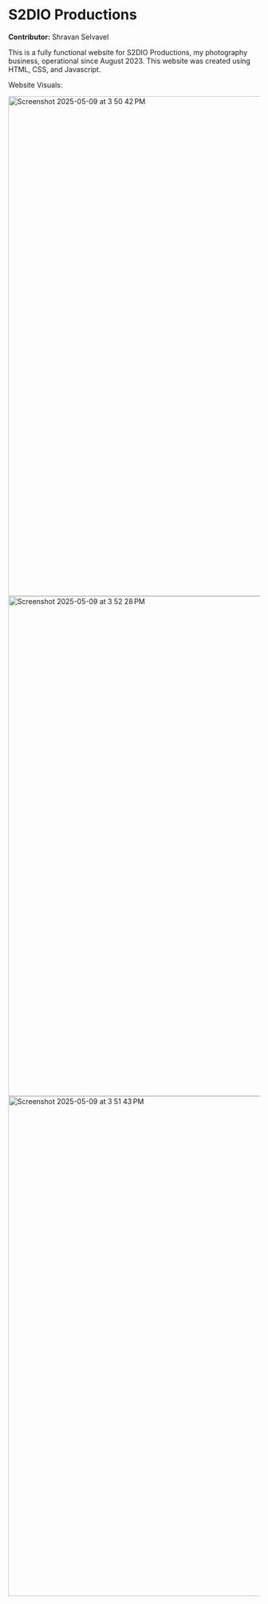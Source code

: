 # S2DIO Productions

**Contributor:** Shravan Selvavel

This is a fully functional website for S2DIO Productions, my photography business, operational since August 2023. This website was created using HTML, CSS, and Javascript.

Website Visuals:

<img width="1000" alt="Screenshot 2025-05-09 at 3 50 42 PM" src="https://github.com/user-attachments/assets/1418e988-ca62-448a-a4f4-0f9f80f8f8a5" />
<img width="1000" alt="Screenshot 2025-05-09 at 3 52 28 PM" src="https://github.com/user-attachments/assets/815dc131-697f-4d88-a410-73cf913564da" />
<img width="1000" alt="Screenshot 2025-05-09 at 3 51 43 PM" src="https://github.com/user-attachments/assets/8bacaade-1fec-4bb6-9ad8-9808454dbe58" />


